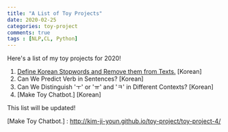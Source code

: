 ```yaml
---
title: "A List of Toy Projects"
date: 2020-02-25
categories: toy-project
comments: true
tags : [NLP,CL, Python]
---
```


Here's a list of my toy projects for 2020!   
1. [Define Korean Stopwords and Remove them from Texts.] \[Korean\]
2. Can We Predict Verb in Sentences? \[Korean\]
3. Can We Distinguish 'ㅜ' or 'ㅠ' and 'ㅋ' in Different Contexts? \[Korean\]
4. [Make Toy Chatbot.]  \[Korean\]


This list will be updated!


[Define Korean Stopwords and Remove them from Texts.]: https://kim-ji-youn.github.io/toy-project/toy-project-1/
[Make Toy Chatbot.] : http://kim-ji-youn.github.io/toy-project/toy-project-4/
